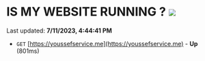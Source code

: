 # IS MY WEBSITE RUNNING ? [![](https://img.shields.io/static/v1?label=Sponsor&message=%E2%9D%A4&logo=GitHub&color=%23fe8e86)](https://github.com/sponsors/<username>)

Last updated: **7/11/2023, 4:44:41 PM**

- `GET` [https://youssefservice.me](https://youssefservice.me) - **Up** (801ms)
